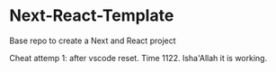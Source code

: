 # Next-React-Template
 Base repo to create a Next and React project 

Cheat attemp 1: after vscode reset. Time 1122.
Isha'Allah it is working.